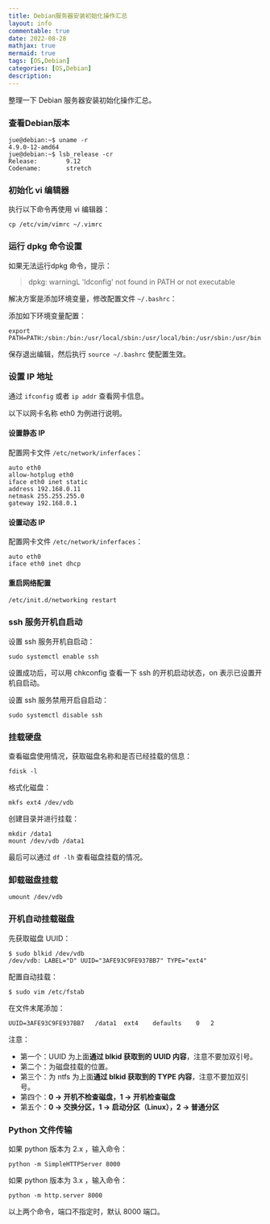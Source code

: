 ```yaml
---
title: Debian服务器安装初始化操作汇总
layout: info
commentable: true
date: 2022-08-28
mathjax: true
mermaid: true
tags: [OS,Debian]
categories: [OS,Debian]
description:
---
```


整理一下 Debian 服务器安装初始化操作汇总。

<!--more-->

### 查看Debian版本

```
jue@debian:~$ uname -r
4.9.0-12-amd64
jue@debian:~$ lsb_release -cr
Release:        9.12
Codename:       stretch
```

### 初始化 vi 编辑器

执行以下命令再使用 vi 编辑器：

```
cp /etc/vim/vimrc ~/.vimrc
```

### 运行 dpkg 命令设置

如果无法运行dpkg 命令，提示：

> dpkg: warningL 'ldconfig' not found in PATH or not executable

解决方案是添加环境变量，修改配置文件 `~/.bashrc`：

添加如下环境变量配置：

```
export PATH=PATH:/sbin:/bin:/usr/local/sbin:/usr/local/bin:/usr/sbin:/usr/bin
```

保存退出编辑，然后执行 `source ~/.bashrc` 使配置生效。

### 设置 IP 地址

通过 `ifconfig` 或者 `ip addr` 查看网卡信息。

以下以网卡名称 eth0 为例进行说明。

#### 设置静态 IP

配置网卡文件 `/etc/network/inferfaces`：

```
auto eth0
allow-hotplug eth0
iface eth0 inet static
address 192.168.0.11
netmask 255.255.255.0
gateway 192.168.0.1
```

#### 设置动态 IP

配置网卡文件 `/etc/network/inferfaces`：

```
auto eth0
iface eth0 inet dhcp
```

#### 重启网络配置

```
/etc/init.d/networking restart
```

### ssh 服务开机自启动

设置 ssh 服务开机自启动：

```
sudo systemctl enable ssh
```

设置成功后，可以用 chkconfig 查看一下 ssh 的开机启动状态，on 表示已设置开机自启动。

设置 ssh 服务禁用开启自启动：

```
sudo systemctl disable ssh
```

### 挂载硬盘

查看磁盘使用情况，获取磁盘名称和是否已经挂载的信息：

```
fdisk -l
```

格式化磁盘：

```
mkfs ext4 /dev/vdb
```

创建目录并进行挂载：

```
mkdir /data1
mount /dev/vdb /data1
```

最后可以通过 `df -lh` 查看磁盘挂载的情况。

### 卸载磁盘挂载

```
umount /dev/vdb
```

### 开机自动挂载磁盘

先获取磁盘 UUID：

```
$ sudo blkid /dev/vdb
/dev/vdb: LABEL="D" UUID="3AFE93C9FE937BB7" TYPE="ext4" 
```

配置自动挂载：

```
$ sudo vim /etc/fstab
```

在文件末尾添加：

```
UUID=3AFE93C9FE937BB7	/data1	ext4	defaults	0	2
```

注意：

- 第一个：UUID 为上面**通过 blkid 获取到的 UUID 内容**，注意不要加双引号。
- 第二个：为磁盘挂载的位置。
- 第三个：为 ntfs 为上面**通过 blkid 获取到的 TYPE 内容**，注意不要加双引号。
- 第四个：**0 -> 开机不检查磁盘，1 -> 开机检查磁盘**
- 第五个：**0 -> 交换分区，1 -> 启动分区（Linux），2 -> 普通分区**

### Python 文件传输

如果 python 版本为 2.x ，输入命令：

```
python -m SimpleHTTPServer 8000
```

如果 python 版本为 3.x ，输入命令：

```
python -m http.server 8000
```

以上两个命令，端口不指定时，默认 8000 端口。
